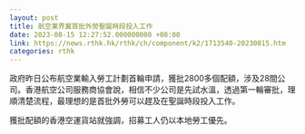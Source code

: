 ```yaml
---
layout: post
title: 航空業界冀首批外勞聖誕時段投入工作
date: 2023-08-15 12:27:52.000000000 +08:00
link: https://news.rthk.hk/rthk/ch/component/k2/1713540-20230815.htm
categories: rthk
---
```


政府昨日公布航空業輸入勞工計劃首輪申請，獲批2800多個配額，涉及28間公司。香港航空公司服務商協會說，相信不少公司是先試水溫，透過第一輪審批，理順清楚流程，最理想的是首批外勞可以趕及在聖誕時段投入工作。

獲批配額的香港空運貨站就強調，招募工人仍以本地勞工優先。
